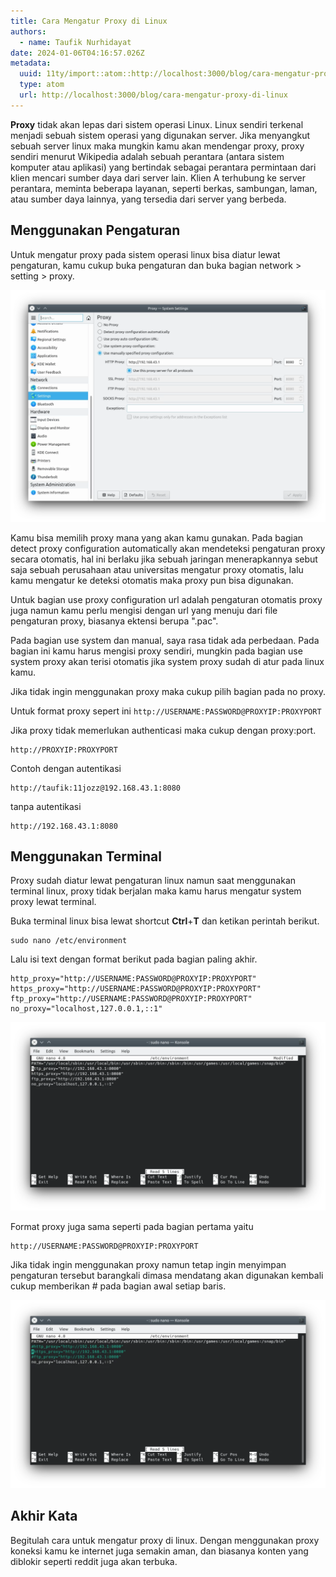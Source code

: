 ```yaml
---
title: Cara Mengatur Proxy di Linux
authors:
  - name: Taufik Nurhidayat
date: 2024-01-06T04:16:57.026Z
metadata:
  uuid: 11ty/import::atom::http://localhost:3000/blog/cara-mengatur-proxy-di-linux
  type: atom
  url: http://localhost:3000/blog/cara-mengatur-proxy-di-linux
---
```

**Proxy** tidak akan lepas dari sistem operasi Linux. Linux sendiri terkenal menjadi sebuah sistem operasi yang digunakan server. Jika menyangkut sebuah server linux maka mungkin kamu akan mendengar proxy, proxy sendiri menurut Wikipedia adalah sebuah perantara (antara sistem komputer atau aplikasi) yang bertindak sebagai perantara permintaan dari klien mencari sumber daya dari server lain. Klien A terhubung ke server perantara, meminta beberapa layanan, seperti berkas, sambungan, laman, atau sumber daya lainnya, yang tersedia dari server yang berbeda.

## Menggunakan Pengaturan

Untuk mengatur proxy pada sistem operasi linux bisa diatur lewat pengaturan, kamu cukup buka pengaturan dan buka bagian network > setting > proxy.

![Tampilan UI Settings Proxy](assets/setting_ijqja4-jf7MpFWut26u.png)

Kamu bisa memilih proxy mana yang akan kamu gunakan. Pada bagian detect proxy configuration automatically akan mendeteksi pengaturan proxy secara otomatis, hal ini berlaku jika sebuah jaringan menerapkannya sebut saja sebuah perusahaan atau universitas mengatur proxy otomatis, lalu kamu mengatur ke deteksi otomatis maka proxy pun bisa digunakan.

Untuk bagian use proxy configuration url adalah pengaturan otomatis proxy juga namun kamu perlu mengisi dengan url yang menuju dari file pengaturan proxy, biasanya ektensi berupa ".pac".

Pada bagian use system dan manual, saya rasa tidak ada perbedaan. Pada bagian ini kamu harus mengisi proxy sendiri, mungkin pada bagian use system proxy akan terisi otomatis jika system proxy sudah di atur pada linux kamu.

Jika tidak ingin menggunakan proxy maka cukup pilih bagian pada no proxy.

Untuk format proxy sepert ini `http://USERNAME:PASSWORD@PROXYIP:PROXYPORT`

Jika proxy tidak memerlukan authenticasi maka cukup dengan proxy:port.

```
http://PROXYIP:PROXYPORT
```

Contoh dengan autentikasi

```
http://taufik:11jozz@192.168.43.1:8080
```

tanpa autentikasi

```
http://192.168.43.1:8080
```

## Menggunakan Terminal

Proxy sudah diatur lewat pengaturan linux namun saat menggunakan terminal linux, proxy tidak berjalan maka kamu harus mengatur system proxy lewat terminal.

Buka terminal linux bisa lewat shortcut **Ctrl**+**T** dan ketikan perintah berikut.

```
sudo nano /etc/environment
```

Lalu isi text dengan format berikut pada bagian paling akhir.

```
http_proxy="http://USERNAME:PASSWORD@PROXYIP:PROXYPORT"
https_proxy="http://USERNAME:PASSWORD@PROXYIP:PROXYPORT"
ftp_proxy="http://USERNAME:PASSWORD@PROXYIP:PROXYPORT"
no_proxy="localhost,127.0.0.1,::1"
```

![Tampilan Terminal Saat Mengatur Pengaturan Proxy](assets/hasproxy_wdqcfl-Tm6slaQlrJnE.png)

Format proxy juga sama seperti pada bagian pertama yaitu 

```
http://USERNAME:PASSWORD@PROXYIP:PROXYPORT
```

Jika tidak ingin menggunakan proxy namun tetap ingin menyimpan pengaturan tersebut barangkali dimasa mendatang akan digunakan kembali cukup memberikan # pada bagian awal setiap baris.

![Memberikan Komentar Pada File Pengaturan Proxy](assets/2523proxy_e7k0vt-MUfONfoZkGjx.png)

## Akhir Kata

Begitulah cara untuk mengatur proxy di linux. Dengan menggunakan proxy koneksi kamu ke internet juga semakin aman, dan biasanya konten yang diblokir seperti reddit juga akan terbuka.